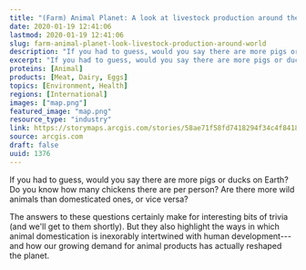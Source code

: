 ```yaml
---
title: "(Farm) Animal Planet: A look at livestock production around the world"
date: 2020-01-19 12:41:06
lastmod: 2020-01-19 12:41:06
slug: farm-animal-planet-look-livestock-production-around-world
description: "If you had to guess, would you say there are more pigs or ducks on Earth? Do you know how many chickens there are per person? Are there more wild animals than domesticated ones, or vice versa?The answers to these questions certainly make for interesting bits of trivia (and we’ll get to them shortly). But they also highlight the ways in which animal domestication is inexorably intertwined with human development—and how our growing demand for animal products has actually reshaped the planet."
excerpt: "If you had to guess, would you say there are more pigs or ducks on Earth? Do you know how many chickens there are per person? Are there more wild animals than domesticated ones, or vice versa?The answers to these questions certainly make for interesting bits of trivia (and we’ll get to them shortly). But they also highlight the ways in which animal domestication is inexorably intertwined with human development—and how our growing demand for animal products has actually reshaped the planet."
proteins: [Animal]
products: [Meat, Dairy, Eggs]
topics: [Environment, Health]
regions: [International]
images: ["map.png"]
featured_image: "map.png"
resource_type: "industry"
link: https://storymaps.arcgis.com/stories/58ae71f58fd7418294f34c4f841895d8
source: arcgis.com
draft: false
uuid: 1376
---
```

If you had to guess, would you say there are more pigs or ducks on
Earth? Do you know how many chickens there are per person? Are there
more wild animals than domesticated ones, or vice versa?

The answers to these questions certainly make for interesting bits of
trivia (and we'll get to them shortly). But they also highlight the ways
in which animal domestication is inexorably intertwined with human
development---and how our growing demand for animal products has
actually reshaped the planet.
